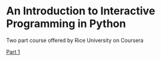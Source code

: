 # An Introduction to Interactive Programming in Python

Two part course offered by Rice University on Coursera

[Part 1](https://www.coursera.org/course/interactivepython1)